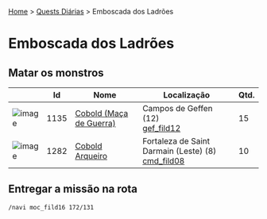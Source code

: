 [Home](../README.md) > [Quests Diárias](./README.md) > Emboscada dos Ladrões

# Emboscada dos Ladrões

## Matar os monstros

| | Id | Nome | Localização | Qtd. |
| - | - | - | - | - |
| ![image](https://file5s.ratemyserver.net/mobs/1135.gif) | 1135 | [Cobold (Maça de Guerra)](https://ratemyserver.net/mob_db.php?mob_id=1135&small=1&back=1) | Campos de Geffen (12)<br>[gef_fild12](https://ratemyserver.net/index.php?page=npc_shop_warp&map=gef_fild12) | 15 |
| ![image](https://file5s.ratemyserver.net/mobs/1282.gif) | 1282 | [Cobold Arqueiro](https://ratemyserver.net/mob_db.php?mob_id=1282&small=1&back=1) | Fortaleza de Saint Darmain (Leste) (8)<br>[cmd_fild08](https://ratemyserver.net/index.php?page=npc_shop_warp&map=cmd_fild08) | 10 |

## Entregar a missão na rota

```
/navi moc_fild16 172/131
```

